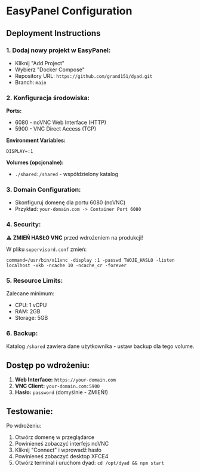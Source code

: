 # EasyPanel Configuration

## Deployment Instructions

### 1. Dodaj nowy projekt w EasyPanel:
- Kliknij "Add Project"
- Wybierz "Docker Compose"
- Repository URL: `https://github.com/grand151/dyad.git`
- Branch: `main`

### 2. Konfiguracja środowiska:

**Ports:**
- 6080 - noVNC Web Interface (HTTP)
- 5900 - VNC Direct Access (TCP)

**Environment Variables:**
```
DISPLAY=:1
```

**Volumes (opcjonalne):**
- `./shared:/shared` - współdzielony katalog

### 3. Domain Configuration:
- Skonfiguruj domenę dla portu 6080 (noVNC)
- Przykład: `your-domain.com -> Container Port 6080`

### 4. Security:
⚠️ **ZMIEŃ HASŁO VNC** przed wdrożeniem na produkcji!

W pliku `supervisord.conf` zmień:
```
command=/usr/bin/x11vnc -display :1 -passwd TWOJE_HASLO -listen localhost -xkb -ncache 10 -ncache_cr -forever
```

### 5. Resource Limits:
Zalecane minimum:
- CPU: 1 vCPU
- RAM: 2GB
- Storage: 5GB

### 6. Backup:
Katalog `/shared` zawiera dane użytkownika - ustaw backup dla tego volume.

## Dostęp po wdrożeniu:

1. **Web Interface:** `https://your-domain.com`
2. **VNC Client:** `your-domain.com:5900`
3. **Hasło:** `password` (domyślnie - ZMIEŃ!)

## Testowanie:

Po wdrożeniu:
1. Otwórz domenę w przeglądarce
2. Powinieneś zobaczyć interfejs noVNC
3. Kliknij "Connect" i wprowadź hasło
4. Powinieneś zobaczyć desktop XFCE4
5. Otwórz terminal i uruchom dyad: `cd /opt/dyad && npm start`

